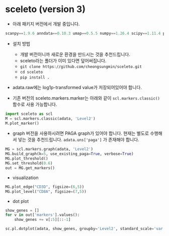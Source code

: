 # sceleto (version 3)

- 아래 패키지 버전에서 개발 중입니다.
```python
scanpy==1.9.6 anndata==0.10.3 umap==0.5.5 numpy==1.26.4 scipy==1.11.4 pandas==2.1.3 scikit-learn==1.3.2 statsmodels==0.14.0 pynndescent==0.5.11
```

- 설치 방법
  - 개발 버전이니까 새로운 환경을 만드시는 것을 추천드립니다.
  - sceleto라는 폴더가 이미 있다면 덮어써집니다.
  - `git clone https://github.com/cheongsungmin/sceleto.git`
  - `cd sceleto`
  - `pip install .`

- adata.raw에는 log1p-transformed value가 저장되어있어야 합니다.
- 기존 버전의 sceleto.markers.marker는 아래와 같이 `scl.markers.classic()` 함수로 사용 가능합니다.
```python
import sceleto as scl
M = scl.markers.classic(adata, 'Level2')
M.plot_marker()
```

- graph 버전을 사용하시려면 PAGA graph가 있어야 합니다. 현재는 별도로 수행해서 넣는 것을 추천드립니다. `adata.uns['paga']` 가 존재해야 합니다.
```python
MG = scl.markers.graph(adata, 'Level2')
MG.build_graph(k=5, use_existing_paga=True, verbose=True)
MG.plot_threshold()
MG.set_threshold(0.6)
out = MG.get_markers()
```

- visualization
```python
MG.plot_edge("CD3D", figsize=(6,5))
MG.plot_level("CD8A", figsize=(7,5))
```

- dot plot
```python
show_genes = []
for v in out['markers'].values():
    show_genes += v[:5][::-1]

sc.pl.dotplot(adata, show_genes, groupby='Level2', standard_scale='var')
```
